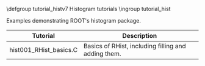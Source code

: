 \defgroup tutorial_histv7 Histogram tutorials
\ingroup tutorial_hist

Examples demonstrating ROOT's histogram package.

| **Tutorial** | **Description** |
|---|---|
| hist001_RHist_basics.C | Basics of RHist, including filling and adding them. |
